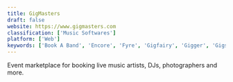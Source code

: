 ```yaml
---
title: GigMasters
draft: false 
website: https://www.gigmasters.com
classification: ['Music Softwares']
platform: ['Web']
keywords: ['Book A Band', 'Encore', 'Fyre', 'Gigfairy', 'Gigger', 'Gigspot', 'Gigtown', 'Sonicbids', 'dbTribe']
---
```

Event marketplace for booking live music artists, DJs, photographers and more.